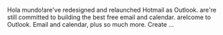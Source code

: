 Hola mundo!are've redesigned and relaunched Hotmail as Outlook. 
are're still committed to building the best free email and calendar.
 arelcome to Outlook. Email and calendar, plus so much more. 
 Create …
    